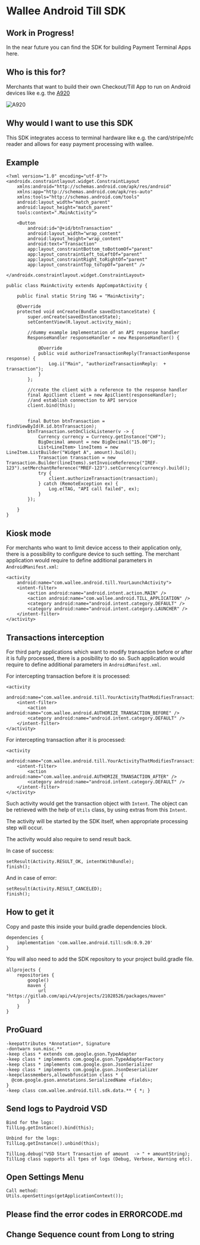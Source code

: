 # Wallee Android Till SDK

## Work in Progress!
In the near future you can find the SDK for building Payment Terminal Apps here.

## Who is this for?
Merchants that want to build their own Checkout/Till App to run on Android devices like 
e.g. the [A920](https://www.pax.us/portfolio_page/a920/)

![A920](https://www.pax.us/wp-content/uploads/2019/09/A920-SMB.jpg)

## Why would I want to use this SDK
This SDK integrates access to terminal hardware like e.g. the card/stripe/nfc reader
and allows for easy payment processing with wallee.

## Example

```
<?xml version="1.0" encoding="utf-8"?>
<androidx.constraintlayout.widget.ConstraintLayout
    xmlns:android="http://schemas.android.com/apk/res/android"
    xmlns:app="http://schemas.android.com/apk/res-auto"
    xmlns:tools="http://schemas.android.com/tools"
    android:layout_width="match_parent"
    android:layout_height="match_parent"
    tools:context=".MainActivity">

    <Button
        android:id="@+id/btnTransaction"
        android:layout_width="wrap_content"
        android:layout_height="wrap_content"
        android:text="Transaction"
        app:layout_constraintBottom_toBottomOf="parent"
        app:layout_constraintLeft_toLeftOf="parent"
        app:layout_constraintRight_toRightOf="parent"
        app:layout_constraintTop_toTopOf="parent" />

</androidx.constraintlayout.widget.ConstraintLayout>

public class MainActivity extends AppCompatActivity {

    public final static String TAG = "MainActivity";

    @Override
    protected void onCreate(Bundle savedInstanceState) {
        super.onCreate(savedInstanceState);
        setContentView(R.layout.activity_main);

        //dummy example implementation of an API response handler
        ResponseHandler responseHandler = new ResponseHandler() {

            @Override
            public void authorizeTransactionReply(TransactionResponse response) {
                Log.i("Main", "authorizeTransactionReply:  + transaction");
            }
        };

        //create the client with a reference to the response handler
        final ApiClient client = new ApiClient(responseHandler);
        //and establish connection to API service
        client.bind(this);


        final Button btnTransaction = findViewById(R.id.btnTransaction);
        btnTransaction.setOnClickListener(v -> {
            Currency currency = Currency.getInstance("CHF");
            BigDecimal amount = new BigDecimal("15.00");
            List<LineItem> lineItems = new LineItem.ListBuilder("Widget A", amount).build();
            Transaction transaction = new Transaction.Builder(lineItems).setInvoiceReference("IREF-123").setMerchantReference("MREF-123").setCurrency(currency).build();
            try {
                client.authorizeTransaction(transaction);
            } catch (RemoteException ex) {
                Log.e(TAG, "API call failed", ex);
            }
        });

    }
}
```

## Kiosk mode

For merchants who want to limit device access to their application only, there is a possibility to configure device to such setting. The merchant application would require to define additional parameters in `AndroidManifest.xml`:

```
<activity
    android:name="com.wallee.android.till.YourLaunchActivity">
    <intent-filter>
        <action android:name="android.intent.action.MAIN" />
        <action android:name="com.wallee.android.TILL_APPLICATION" />
        <category android:name="android.intent.category.DEFAULT" />
        <category android:name="android.intent.category.LAUNCHER" />
    </intent-filter>
</activity>
```

## Transactions interception

For third party applications which want to modify transaction before or after it is fully processed, there is a posibility to do so. Such application would require to define additional parameters in `AndroidManifest.xml`.

For intercepting transaction before it is processed:

```
<activity
    android:name="com.wallee.android.till.YourActivityThatModifiesTransactionBeforeProcessing">
    <intent-filter>
        <action android:name="com.wallee.android.AUTHORIZE_TRANSACTION_BEFORE" />
        <category android:name="android.intent.category.DEFAULT" />
    </intent-filter>
</activity>
```

For intercepting transaction after it is processed:

```
<activity
    android:name="com.wallee.android.till.YourActivityThatModifiesTransactionAfterProcessing">
    <intent-filter>
        <action android:name="com.wallee.android.AUTHORIZE_TRANSACTION_AFTER" />
        <category android:name="android.intent.category.DEFAULT" />
    </intent-filter>
</activity>
```

Such activity would get the transaction object with `Intent`. The object can be retrieved with the help of `Utils` class, by using extras from this `Intent`.

The activity will be started by the SDK itself, when appropriate processing step will occur.

The activity would also require to send result back.

In case of success:

```
setResult(Activity.RESULT_OK, intentWithBundle);
finish();
```

And in case of error:

```
setResult(Activity.RESULT_CANCELED);
finish();
```

## How to get it

Copy and paste this inside your build.gradle dependencies block.

```
dependencies {
    implementation 'com.wallee.android.till:sdk:0.9.20'
}
```

You will also need to add the SDK repository to your project build.gradle file.

```
allprojects {
    repositories {
        google()
        maven {
            url "https://gitlab.com/api/v4/projects/21028526/packages/maven"
        }
    }
}
```

## ProGuard

```
-keepattributes *Annotation*, Signature
-dontwarn sun.misc.**
-keep class * extends com.google.gson.TypeAdapter
-keep class * implements com.google.gson.TypeAdapterFactory
-keep class * implements com.google.gson.JsonSerializer
-keep class * implements com.google.gson.JsonDeserializer
-keepclassmembers,allowobfuscation class * {
  @com.google.gson.annotations.SerializedName <fields>;
}
-keep class com.wallee.android.till.sdk.data.** { *; }
```


## Send logs to Paydroid VSD

```
Bind for the logs:
TillLog.getInstance().bind(this);

Unbind for the logs:
TillLog.getInstance().unbind(this);

TillLog.debug("VSD Start Transaction of amount  -> " + amountString);
TillLog class supports all tpes of logs (Debug, Verbose, Warning etc).
```
## Open Settings Menu

```
Call method:
Utils.openSettings(getApplicationContext());

```
## Please find the error codes in ERRORCODE.md

## Change Sequence count from Long to string